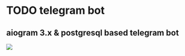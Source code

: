 # TODO telegram bot
## aiogram 3.x & postgresql based telegram bot

[![](https://mermaid.ink/img/pako:eNpdkLFqwzAQhl9F3KSA8wIeCk3cZiiZkqloOayLfVg6GflMCSHvXsVOh1SDEP_36ZD-G7TJE9TQZRx7c26cmLLe7SETKUu3Mdvtm9nZIw5k0ChOw2Z1dgvZ23OJTETBjiKJvtAP2yCHq5GkfOEWlZNMT2O_GAfbUCD9N3tln_bUpx-DISzs9eLXCj2hDyz0hI8NKoiUI7Iv_7o9Egfal8c5qMvRYx4cOLkXD2dNp6u0UGueqYJ59KjUMJY6ItQXDFNJybOmfFyLWvqqYET5TunPuf8CVktktw?type=png)](https://mermaid.live/edit#pako:eNpdkLFqwzAQhl9F3KSA8wIeCk3cZiiZkqloOayLfVg6GflMCSHvXsVOh1SDEP_36ZD-G7TJE9TQZRx7c26cmLLe7SETKUu3Mdvtm9nZIw5k0ChOw2Z1dgvZ23OJTETBjiKJvtAP2yCHq5GkfOEWlZNMT2O_GAfbUCD9N3tln_bUpx-DISzs9eLXCj2hDyz0hI8NKoiUI7Iv_7o9Egfal8c5qMvRYx4cOLkXD2dNp6u0UGueqYJ59KjUMJY6ItQXDFNJybOmfFyLWvqqYET5TunPuf8CVktktw)
